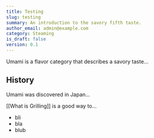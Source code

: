 ```yaml
---
title: Testing
slug: testing
summary: An introduction to the savory fifth taste.
author_email: admin@example.com
category: Steaming
is_draft: false
version: 0.1
---
```


Umami is a flavor category that describes a savory taste...

## History

Umami was discovered in Japan...

[[What is Grilling]] is a good way to...  


- bli
- bla
- blub
